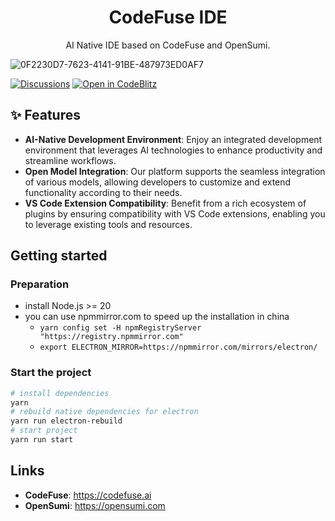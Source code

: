 <h1 align="center">CodeFuse IDE</h1>

<p align="center">AI Native IDE based on CodeFuse and OpenSumi.</p>

![0F2230D7-7623-4141-91BE-487973ED0AF7](https://github.com/user-attachments/assets/8b6c71c2-7242-4894-9c73-996365b4245a)


[![Discussions][discussions-image]][discussions-url] [![Open in CodeBlitz][codeblitz-image]][codeblitz-url]

[discussions-image]: https://img.shields.io/badge/discussions-on%20github-blue
[discussions-url]: https://github.com/codefuse-ai/codefuse-ide/discussions
[codeblitz-image]: https://img.shields.io/badge/Ant_Codespaces-Open_in_CodeBlitz-1677ff
[codeblitz-url]: https://codeblitz.cloud.alipay.com/github/codefuse-ai/codefuse-ide
[github-issues-url]: https://github.com/opensumi/core/issues
[help-wanted-image]: https://flat.badgen.net/github/label-issues/codefuse-ai/codefuse-ide/🤔%20help%20wanted/open
[help-wanted-url]: https://github.com/codefuse-ai/codefuse-ide/issues?q=is%3Aopen+is%3Aissue+label%3A%22🤔+help+wanted%22

## ✨ Features
- **AI-Native Development Environment**: Enjoy an integrated development environment that leverages AI technologies to enhance productivity and streamline workflows.
- **Open Model Integration**: Our platform supports the seamless integration of various models, allowing developers to customize and extend functionality according to their needs.
- **VS Code Extension Compatibility**: Benefit from a rich ecosystem of plugins by ensuring compatibility with VS Code extensions, enabling you to leverage existing tools and resources.


## Getting started

### Preparation
- install Node.js >= 20
- you can use npmmirror.com to speed up the installation in china
  - `yarn config set -H npmRegistryServer "https://registry.npmmirror.com"`
  - `export ELECTRON_MIRROR=https://npmmirror.com/mirrors/electron/`

### Start the project
```bash
# install dependencies
yarn
# rebuild native dependencies for electron
yarn run electron-rebuild
# start project
yarn run start
```

## Links

- **CodeFuse**: https://codefuse.ai
- **OpenSumi**: https://opensumi.com
